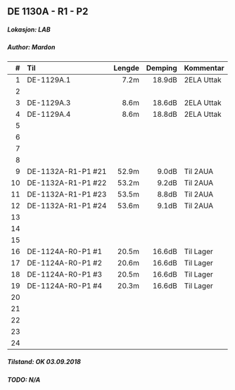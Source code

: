 ## DE 1130A - R1 - P2
##### Lokasjon: LAB
##### Author: Mardon

|  #  |        Til       |Lengde|Demping|Kommentar |
|----:|:-----------------|-----:|------:|:---------|
|    1|DE-1129A.1        |  7.2m| 18.9dB|2ELA Uttak|
|    2|                  |      |       |          |
|    3|DE-1129A.3        |  8.6m| 18.6dB|2ELA Uttak|
|    4|DE-1129A.4        |  8.6m| 18.8dB|2ELA Uttak|
|    5|                  |      |       |          |
|    6|                  |      |       |          |
|    7|                  |      |       |          |
|    8|                  |      |       |          |
|    9|DE-1132A-R1-P1 #21| 52.9m|  9.0dB|Til 2AUA  |
|   10|DE-1132A-R1-P1 #22| 53.2m|  9.2dB|Til 2AUA  |
|   11|DE-1132A-R1-P1 #23| 53.5m|  8.8dB|Til 2AUA  |
|   12|DE-1132A-R1-P1 #24| 53.6m|  9.1dB|Til 2AUA  |
|   13|                  |      |       |          |
|   14|                  |      |       |          |
|   15|                  |      |       |          |
|   16|DE-1124A-R0-P1 #1 | 20.5m| 16.6dB|Til Lager |
|   17|DE-1124A-R0-P1 #2 | 20.6m| 16.6dB|Til Lager |
|   18|DE-1124A-R0-P1 #3 | 20.5m| 16.6dB|Til Lager |
|   19|DE-1124A-R0-P1 #4 | 20.3m| 16.6dB|Til Lager |
|   20|                  |      |       |          |
|   21|                  |      |       |          |
|   22|                  |      |       |          |
|   23|                  |      |       |          |
|   24|                  |      |       |          |

##### Tilstand: OK 03.09.2018
##### TODO: N/A


